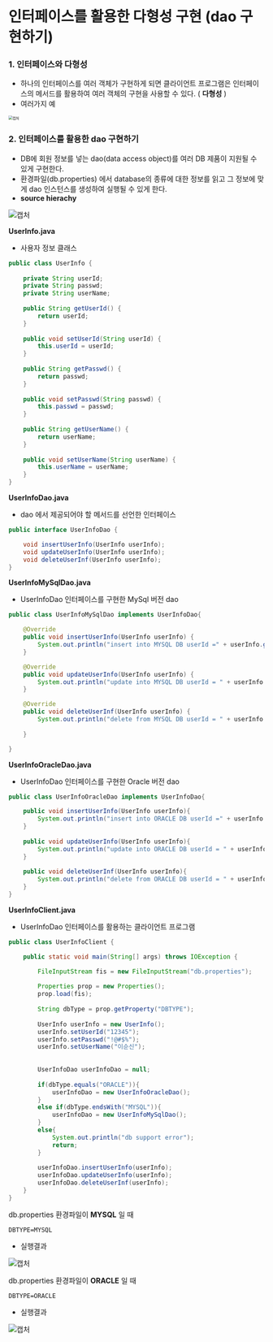 # 인터페이스를 활용한 다형성 구현 (dao 구현하기)

### 1. 인터페이스와 다형성

- 하나의 인터페이스를 여러 객체가 구현하게 되면 클라이언트 프로그램은 인터페이스의 메서드를 활용하여 여러 객체의 구현을 사용할 수 있다. ( **다형성** ) 
- 여러가지 예

<img src="https://user-images.githubusercontent.com/42603919/150962820-cbb9529e-2347-4a7c-a0b5-75bb4e6127ad.PNG" alt="캡처" style="zoom:50%;" />



### 2. 인터페이스를 활용한 dao 구현하기

- DB에 회원 정보를 넣는 dao(data access object)를 여러 DB 제품이 지원될 수 있게 구현한다.
- 환경파일(db.properties) 에서 database의 종류에 대한 정보를 읽고 그 정보에 맞게 dao 인스턴스를 생성하여 실행될 수 있게 한다.
- **source hierachy**

![캡처](https://user-images.githubusercontent.com/42603919/150962917-1899c027-a438-4f97-aa62-ef966ef88ef4.PNG)



**UserInfo.java** 

- 사용자 정보 클래스

```java
public class UserInfo {
	
	private String userId;
	private String passwd;
	private String userName;
	
	public String getUserId() {
		return userId;
	}
	
	public void setUserId(String userId) {
		this.userId = userId;
	}
	
	public String getPasswd() {
		return passwd;
	}
	
	public void setPasswd(String passwd) {
		this.passwd = passwd;
	}
	
	public String getUserName() {
		return userName;
	}
	
	public void setUserName(String userName) {
		this.userName = userName;
	}
}
```



**UserInfoDao.java** 

- dao 에서 제공되어야 할 메서드를 선언한 인터페이스

```java
public interface UserInfoDao {

	void insertUserInfo(UserInfo userInfo);
	void updateUserInfo(UserInfo userInfo);
	void deleteUserInf(UserInfo userInfo);
}
```



**UserInfoMySqlDao.java**

- UserInfoDao 인터페이스를 구현한 MySql 버전 dao

```java
public class UserInfoMySqlDao implements UserInfoDao{

	@Override
	public void insertUserInfo(UserInfo userInfo) {
		System.out.println("insert into MYSQL DB userId =" + userInfo.getUserId() );		
	}

	@Override
	public void updateUserInfo(UserInfo userInfo) {
		System.out.println("update into MYSQL DB userId = " + userInfo.getUserId());		
	}

	@Override
	public void deleteUserInf(UserInfo userInfo) {
		System.out.println("delete from MYSQL DB userId = " + userInfo.getUserId());
		
	}

}
```



**UserInfoOracleDao.java** 

- UserInfoDao 인터페이스를 구현한 Oracle 버전 dao

```java
public class UserInfoOracleDao implements UserInfoDao{

	public void insertUserInfo(UserInfo userInfo){
		System.out.println("insert into ORACLE DB userId =" + userInfo.getUserId() );
	}
	
	public void updateUserInfo(UserInfo userInfo){
		System.out.println("update into ORACLE DB userId = " + userInfo.getUserId());
	}
	
	public void deleteUserInf(UserInfo userInfo){
		System.out.println("delete from ORACLE DB userId = " + userInfo.getUserId());
	}
}
```



**UserInfoClient.java** 

- UserInfoDao 인터페이스를 활용하는 클라이언트 프로그램

```java
public class UserInfoClient {

	public static void main(String[] args) throws IOException {

		FileInputStream fis = new FileInputStream("db.properties");
		
		Properties prop = new Properties();
		prop.load(fis);
		
		String dbType = prop.getProperty("DBTYPE");
		
		UserInfo userInfo = new UserInfo();
		userInfo.setUserId("12345");
		userInfo.setPasswd("!@#$%");
		userInfo.setUserName("이순신");
		
		
		UserInfoDao userInfoDao = null;
		
		if(dbType.equals("ORACLE")){
			userInfoDao = new UserInfoOracleDao();
		}
		else if(dbType.endsWith("MYSQL")){
			userInfoDao = new UserInfoMySqlDao();
		}
		else{
			System.out.println("db support error");
			return;
		}
		
		userInfoDao.insertUserInfo(userInfo);
		userInfoDao.updateUserInfo(userInfo);
		userInfoDao.deleteUserInf(userInfo);
	}
}
```



db.properties 환경파일이 **MYSQL** 일 때

```plaintext
DBTYPE=MYSQL
```



- 실행결과 

![캡처](https://user-images.githubusercontent.com/42603919/150962987-b3f65718-f7dd-4b72-9145-c8f1953f3b67.PNG)

db.properties 환경파일이 **ORACLE** 일 때

```plaintext
DBTYPE=ORACLE
```



- 실행결과

![캡처](https://user-images.githubusercontent.com/42603919/150963025-89b62bdc-4cc3-4086-8d43-682140e8e491.PNG)


